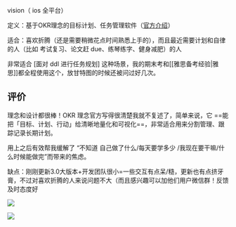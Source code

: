 vision（ ios 全平台）

定义：基于OKR理念的目标计划、任务管理软件（[官方介绍](https://okr.vision/zh/docs/intro "https://okr.vision/zh/docs/intro")）



适合：喜欢折腾（还是需要稍微花点时间熟悉上手的），而且最近需要计划和自律的人（比如 考试复习、论文赶 due、练琴练字、健身减肥）的人

非常适合 [面对 ddl 进行任务规划] 这种场景，我的期末考和[[雅思备考经验|雅思]]都全程使用这个，放甘特图的时候还被问过好几次。

## 评价

理念和设计都很棒！OKR 理念官方写得很清楚我就不复述了，简单来说，它 ==能把「目标、计划、行动」给清晰地量化和可视化==，非常适合用来分割管理、跟踪记录长期计划。  

用上之后有效帮我缓解了 “不知道 自己做了什么/每天要学多少 /我现在要干嘛/什么时候能做完”而带来的焦虑。

缺点：刚刚更新3.0大版本+开发团队很小=一些交互有点呆/糙，更新也有点挤牙膏，不过对喜欢折腾的人来说问题不大（而且感兴趣可以加他们用户微信群！反馈及时态度好

![](https://picture-guan.oss-cn-hangzhou.aliyuncs.com/20220816022235.png)

![](https://picture-guan.oss-cn-hangzhou.aliyuncs.com/20220816022300.png)